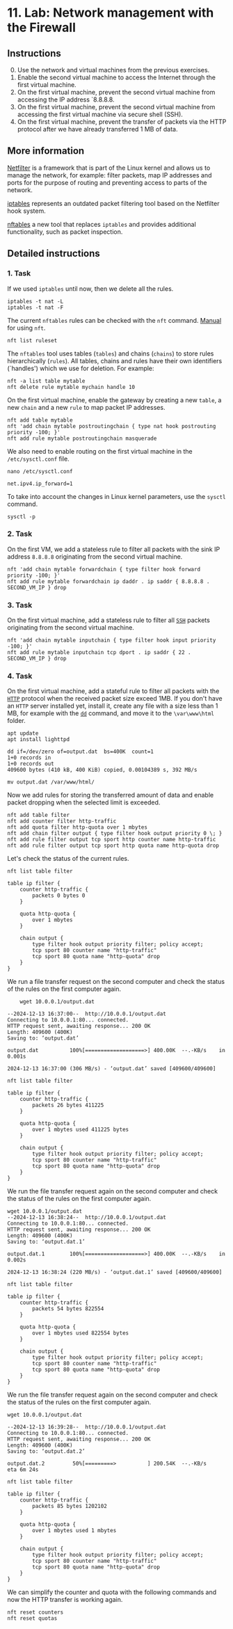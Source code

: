 # 11. Lab: Network management with the Firewall

## Instructions

0. Use the network and virtual machines from the previous exercises.
1. Enable the second virtual machine to access the Internet through the first virtual machine.
2. On the first virtual machine, prevent the second virtual machine from accessing the IP address `8.8.8.8.
3. On the first virtual machine, prevent the second virtual machine from accessing the first virtual machine via secure shell (SSH).
4. On the first virtual machine, prevent the transfer of packets via the HTTP protocol after we have already transferred 1 MB of data.

## More information

[Netfilter](https://en.wikipedia.org/wiki/Netfilter) is a framework that is part of the Linux kernel and allows us to manage the network, for example: filter packets, map IP addresses and ports for the purpose of routing and preventing access to parts of the network.

[iptables](https://en.wikipedia.org/wiki/Iptables) represents an outdated packet filtering tool based on the Netfilter hook system.

[nftables](https://en.wikipedia.org/wiki/Nftables) a new tool that replaces `iptables` and provides additional functionality, such as packet inspection.

## Detailed instructions

### 1. Task

If we used `iptables` until now, then we delete all the rules.

    iptables -t nat -L
    iptables -t nat -F

The current `nftables` rules can be checked with the `nft` command. [Manual](https://www.netfilter.org/projects/nftables/manpage.html) for using `nft`.

    nft list ruleset

The `nftables` tool uses tables (`tables`) and chains (`chains`) to store rules hierarchically (`rules`). All tables, chains and rules have their own identifiers (`handles') which we use for deletion. For example:

    nft -a list table mytable
    nft delete rule mytable mychain handle 10

On the first virtual machine, enable the gateway by creating a new `table`, a new `chain` and a new `rule` to map packet IP addresses.

    nft add table mytable
    nft 'add chain mytable postroutingchain { type nat hook postrouting priority -100; }'
    nft add rule mytable postroutingchain masquerade

We also need to enable routing on the first virtual machine in the `/etc/sysctl.conf` file.

    nano /etc/sysctl.conf

    net.ipv4.ip_forward=1

To take into account the changes in Linux kernel parameters, use the `sysctl` command.

    sysctl -p

### 2. Task

On the first VM, we add a stateless rule to filter all packets with the sink IP address `8.8.8.8` originating from the second virtual machine.

    nft 'add chain mytable forwardchain { type filter hook forward priority -100; }'
    nft add rule mytable forwardchain ip daddr . ip saddr { 8.8.8.8 . SECOND_VM_IP } drop

### 3. Task

On the first virtual machine, add a stateless rule to filter all [`SSH`](https://en.wikipedia.org/wiki/Secure_Shell) packets originating from the second virtual machine.

    nft 'add chain mytable inputchain { type filter hook input priority -100; }'
    nft add rule mytable inputchain tcp dport . ip saddr { 22 . SECOND_VM_IP } drop

### 4. Task

On the first virtual machine, add a stateful rule to filter all packets with the [`HTTP`](https://en.wikipedia.org/wiki/HTTP) protocol when the received packet size exceed 1MB. If you don't have an `HTTP` server installed yet, install it, create any file with a size less than 1 MB, for example with the [`dd`](https://man7.org/linux/man-pages/man1/dd.1.html) command, and move it to the `\var\www\html` folder.

	apt update
	apt install lighttpd

	dd if=/dev/zero of=output.dat  bs=400K  count=1
	1+0 records in
	1+0 records out
	409600 bytes (410 kB, 400 KiB) copied, 0.00104389 s, 392 MB/s

	mv output.dat /var/www/html/

Now we add rules for storing the transferred amount of data and enable packet dropping when the selected limit is exceeded.

	nft add table filter
	nft add counter filter http-traffic
	nft add quota filter http-quota over 1 mbytes
	nft add chain filter output { type filter hook output priority 0 \; }
	nft add rule filter output tcp sport http counter name http-traffic
	nft add rule filter output tcp sport http quota name http-quota drop

Let's check the status of the current rules.

	nft list table filter
	
	table ip filter {
		counter http-traffic {
			packets 0 bytes 0
		}

		quota http-quota {
			over 1 mbytes
		}

		chain output {
			type filter hook output priority filter; policy accept;
			tcp sport 80 counter name "http-traffic"
			tcp sport 80 quota name "http-quota" drop
		}
	}

We run a file transfer request on the second computer and check the status of the rules on the first computer again.

		wget 10.0.0.1/output.dat

	--2024-12-13 16:37:00--  http://10.0.0.1/output.dat
	Connecting to 10.0.0.1:80... connected.
	HTTP request sent, awaiting response... 200 OK
	Length: 409600 (400K)
	Saving to: ‘output.dat’

	output.dat          100%[===================>] 400.00K  --.-KB/s    in 0.001s  

	2024-12-13 16:37:00 (306 MB/s) - ‘output.dat’ saved [409600/409600]

	nft list table filter

	table ip filter {
		counter http-traffic {
			packets 26 bytes 411225
		}

		quota http-quota {
			over 1 mbytes used 411225 bytes
		}

		chain output {
			type filter hook output priority filter; policy accept;
			tcp sport 80 counter name "http-traffic"
			tcp sport 80 quota name "http-quota" drop
		}
	}

We run the file transfer request again on the second computer and check the status of the rules on the first computer again.

	wget 10.0.0.1/output.dat
	--2024-12-13 16:38:24--  http://10.0.0.1/output.dat
	Connecting to 10.0.0.1:80... connected.
	HTTP request sent, awaiting response... 200 OK
	Length: 409600 (400K)
	Saving to: ‘output.dat.1’

	output.dat.1        100%[===================>] 400.00K  --.-KB/s    in 0.002s  

	2024-12-13 16:38:24 (220 MB/s) - ‘output.dat.1’ saved [409600/409600]

	nft list table filter

	table ip filter {
		counter http-traffic {
			packets 54 bytes 822554
		}
	
		quota http-quota {
			over 1 mbytes used 822554 bytes
		}

		chain output {
			type filter hook output priority filter; policy accept;
			tcp sport 80 counter name "http-traffic"
			tcp sport 80 quota name "http-quota" drop
		}
	}

We run the file transfer request again on the second computer and check the status of the rules on the first computer again.

	wget 10.0.0.1/output.dat

	--2024-12-13 16:39:28--  http://10.0.0.1/output.dat
	Connecting to 10.0.0.1:80... connected.
	HTTP request sent, awaiting response... 200 OK
	Length: 409600 (400K)
	Saving to: ‘output.dat.2’

	output.dat.2         50%[=========>          ] 200.54K  --.-KB/s    eta 6m 24s

	nft list table filter

	table ip filter {
		counter http-traffic {
			packets 85 bytes 1202102
		}

		quota http-quota {
			over 1 mbytes used 1 mbytes
		}

		chain output {
			type filter hook output priority filter; policy accept;
			tcp sport 80 counter name "http-traffic"
			tcp sport 80 quota name "http-quota" drop
		}
	}

We can simplify the counter and quota with the following commands and now the HTTP transfer is working again.
	
	nft reset counters
	nft reset quotas
